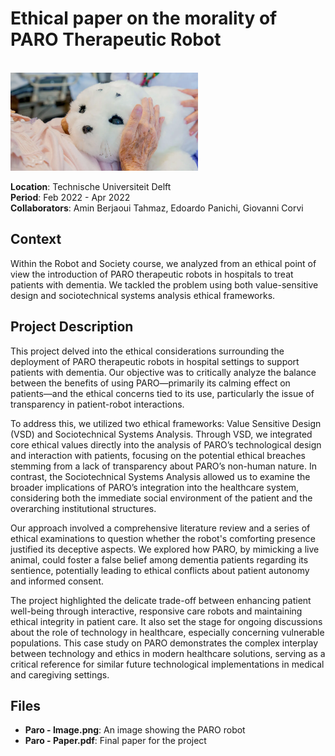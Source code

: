 # Ethical paper on the morality of PARO Therapeutic Robot

<br>
<img src="./Paro%20-%20Image.png" width="300">
<br>

**Location**: Technische Universiteit Delft  
**Period**: Feb 2022 - Apr 2022  
**Collaborators**: Amin Berjaoui Tahmaz, Edoardo Panichi, Giovanni Corvi

## Context
Within the Robot and Society course, we analyzed from an ethical point of view the introduction of PARO therapeutic robots in hospitals to treat patients with dementia. We tackled the problem using both value-sensitive design and sociotechnical systems analysis ethical frameworks.

## Project Description
This project delved into the ethical considerations surrounding the deployment of PARO therapeutic robots in hospital settings to support patients with dementia. Our objective was to critically analyze the balance between the benefits of using PARO—primarily its calming effect on patients—and the ethical concerns tied to its use, particularly the issue of transparency in patient-robot interactions.

To address this, we utilized two ethical frameworks: Value Sensitive Design (VSD) and Sociotechnical Systems Analysis. Through VSD, we integrated core ethical values directly into the analysis of PARO’s technological design and interaction with patients, focusing on the potential ethical breaches stemming from a lack of transparency about PARO’s non-human nature. In contrast, the Sociotechnical Systems Analysis allowed us to examine the broader implications of PARO’s integration into the healthcare system, considering both the immediate social environment of the patient and the overarching institutional structures.

Our approach involved a comprehensive literature review and a series of ethical examinations to question whether the robot's comforting presence justified its deceptive aspects. We explored how PARO, by mimicking a live animal, could foster a false belief among dementia patients regarding its sentience, potentially leading to ethical conflicts about patient autonomy and informed consent.

The project highlighted the delicate trade-off between enhancing patient well-being through interactive, responsive care robots and maintaining ethical integrity in patient care. It also set the stage for ongoing discussions about the role of technology in healthcare, especially concerning vulnerable populations. This case study on PARO demonstrates the complex interplay between technology and ethics in modern healthcare solutions, serving as a critical reference for similar future technological implementations in medical and caregiving settings.

## Files
- **Paro - Image.png**: An image showing the PARO robot
- **Paro - Paper.pdf**: Final paper for the project
